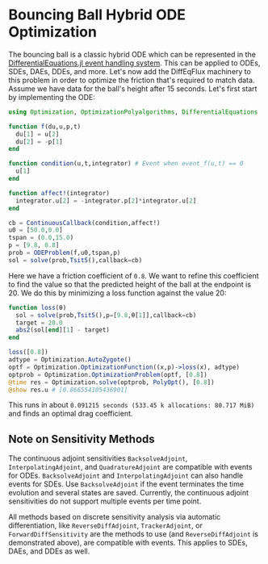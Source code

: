 # Bouncing Ball Hybrid ODE Optimization

The bouncing ball is a classic hybrid ODE which can be represented in
the [DifferentialEquations.jl event handling system](https://diffeq.sciml.ai/stable/features/callback_functions/). This can be applied to ODEs, SDEs, DAEs, DDEs,
and more. Let's now add the DiffEqFlux machinery to this
problem in order to optimize the friction that's required to match
data. Assume we have data for the ball's height after 15 seconds. Let's
first start by implementing the ODE:

```julia
using Optimization, OptimizationPolyalgorithms, DifferentialEquations

function f(du,u,p,t)
  du[1] = u[2]
  du[2] = -p[1]
end

function condition(u,t,integrator) # Event when event_f(u,t) == 0
  u[1]
end

function affect!(integrator)
  integrator.u[2] = -integrator.p[2]*integrator.u[2]
end

cb = ContinuousCallback(condition,affect!)
u0 = [50.0,0.0]
tspan = (0.0,15.0)
p = [9.8, 0.8]
prob = ODEProblem(f,u0,tspan,p)
sol = solve(prob,Tsit5(),callback=cb)
```

Here we have a friction coefficient of `0.8`. We want to refine this
coefficient to find the value so that the predicted height of the ball
at the endpoint is 20. We do this by minimizing a loss function against
the value 20:

```julia
function loss(θ)
  sol = solve(prob,Tsit5(),p=[9.8,θ[1]],callback=cb)
  target = 20.0
  abs2(sol[end][1] - target)
end

loss([0.8])
adtype = Optimization.AutoZygote()
optf = Optimization.OptimizationFunction((x,p)->loss(x), adtype)
optprob = Optimization.OptimizationProblem(optf, [0.8])
@time res = Optimization.solve(optprob, PolyOpt(), [0.8])
@show res.u # [0.866554105436901]
```

This runs in about `0.091215 seconds (533.45 k allocations: 80.717 MiB)` and finds
an optimal drag coefficient.

## Note on Sensitivity Methods

The continuous adjoint sensitivities `BacksolveAdjoint`, `InterpolatingAdjoint`,
and `QuadratureAdjoint` are compatible with events for ODEs. `BacksolveAdjoint` and
`InterpolatingAdjoint` can also handle events for SDEs. Use `BacksolveAdjoint` if
the event terminates the time evolution and several states are saved. Currently,
the continuous adjoint sensitivities do not support multiple events per time point.

All methods based on discrete sensitivity analysis via automatic differentiation,
like `ReverseDiffAdjoint`, `TrackerAdjoint`, or `ForwardDiffSensitivity` are the methods
to use (and `ReverseDiffAdjoint` is demonstrated above), are compatible with events.
This applies to SDEs, DAEs, and DDEs as well.
